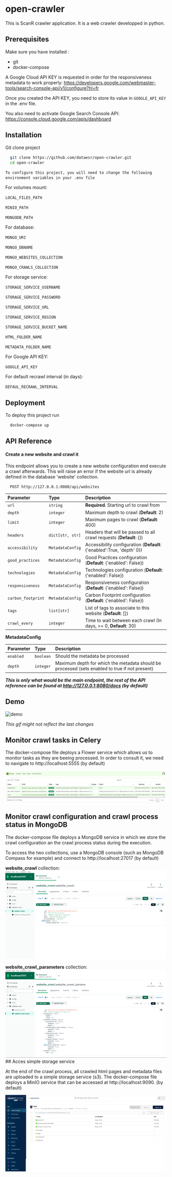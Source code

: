 # open-crawler

This is ScanR crawler application. It is a web crawler developped in python.
## Prerequisites

Make sure you have installed :

* git
* docker-compose

A Google Cloud API KEY is requested in order for the responsiveness metadata to work properly:
https://developers.google.com/webmaster-tools/search-console-api/v1/configure?hl=fr

Once you created the API KEY, you need to store its value in `GOOGLE_API_KEY` in the .env file.

You also need to activate Google Search Console API: https://console.cloud.google.com/apis/dashboard
## Installation

Git clone project

```bash
  git clone https://github.com/dataesr/open-crawler.git
  cd open-crawler
```
    To configure this project, you will need to change the following environment variables in your .env file

For volumes mount:

`LOCAL_FILES_PATH`

`MINIO_PATH`

`MONGODB_PATH`

For database:

`MONGO_URI`

`MONGO_DBNAME`

`MONGO_WEBSITES_COLLECTION`

`MONGO_CRAWLS_COLLECTION`

For storage service:

`STORAGE_SERVICE_USERNAME`

`STORAGE_SERVICE_PASSWORD`

`STORAGE_SERVICE_URL`

`STORAGE_SERVICE_REGION`

`STORAGE_SERVICE_BUCKET_NAME`

`HTML_FOLDER_NAME`

`METADATA_FOLDER_NAME`

For Google API KEY:

`GOOGLE_API_KEY`

For default recrawl interval (in days):

`DEFAUL_RECRAWL_INTERVAL`
## Deployment

To deploy this project run

```bash
  docker-compose up
```

## API Reference

#### Create a new website and crawl it

This endpoint allows you to create a new website configuration end execute a crawl afterwards. This will raise an error if the website url is already defined in the database 'website' collection.

```http
  POST http://127.0.0.1:8080/api/websites
```

| Parameter | Type     | Description                |
| :-------- | :------- | :------------------------- |
| `url` | `string` | **Required**. Starting url to crawl from |
| `depth` | `integer` | Maximum depth to crawl (**Default**: 2) |
| `limit` | `integer` | Maximum pages to crawl (**Default**: 400) |
| `headers` | `dict[str, str]` | Headers that will be passed to all crawl requests (**Default**: {})|
| `accessibility` | `MetadataConfig` | Accessibility configuration (**Default**: {'enabled':True, 'depth' 0}) |
| `good_practices` | `MetadataConfig` | Good Practices configuration (**Default**: {'enabled': False}) |
| `technologies` | `MetadataConfig` | Technologies configuration (**Default**: {'enabled': False}) |
| `responsiveness` | `MetadataConfig` | Responsiveness configuration (**Default**: {'enabled': False}) |
| `carbon_footprint` | `MetadataConfig` | Carbon Footprint configuration (**Default**: {'enabled': False}) |
| `tags` | `list[str]` | List of tags to associate to this website (**Default**: [])|
| `crawl_every` | `integer` | Time to wait between each crawl (In days, >= 0, **Default**: 30)|

**MetadataConfig**

| Parameter | Type     | Description                |
| :-------- | :------- | :------------------------- |
| `enabled` | `boolean` | Should the metadata be processed |
| `depth` | `integer` | Maximum depth for which the metadata should be processed (sets enabled to true if not present)|

***This is only what would be the main endpoint, the rest of the API reference can be found at http://127.0.0.1:8080/docs (by default)***
## Demo

![demo](./demo/demo.gif)

*This gif might not reflect the last changes*


## Monitor crawl tasks in Celery

The docker-compose file deploys a Flower service which allows us to monitor tasks as they are beeing processed.
In order to consult it, we need to navigate to http://localhost:5555 (by default)

![flower](./demo/flower.png)


## Monitor crawl configuration and crawl process status in MongoDB 

The docker-compose file deploys a MongoDB service in which we store the crawl configuration an the crawl process status during the execution.

To access the two collections, use a MongoDB console (such as MongoDB Compass for example) and connect to http://localhost:27017 (by default)

**website_crawl** collection:
![mongodb_process](./demo/mongodb_crawl_progression.png)

**website_crawl_parameters** collection:
![mongodb_config](./demo/mongodb_crawl_configuration.png)## Acces simple storage service

At the end of the crawl process, all crawled html pages and metadata files are uploaded to a simple storage service (s3).
The docker-compose file deploys a MinIO service that can be accessed at http://localhost:9090. (by default)

![minio](./demo/minio.png)